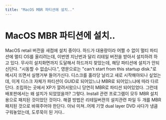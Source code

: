 ```yaml
---
title: "MacOS MBR 파티션에 설치.."
---
```

# MacOS MBR 파티션에 설치..

MacOS retail 버전을 새컴에 설치 중이다. 하드가 대용량이라 어쩔 수 없이 멀티 파티션에 멀티 OS를 올리려는데, 이번엔 지난번과 달리 리테일 버전을 받아서 설치하려 하고 있다.
무사히 설치화면까지 도달해서 하드까지 찾았는데, 해당 파티션에 설치가 안되신단다.
"시동할 수 없습니다.", 영문으로는 "can't start from this startup disk."로 메시지 뜨면서 실행거부 들어가신다.
디스크를 홀라당 날리고 새로 시작해야되나 싶었는데, 이게 디스크 자체가 파티션이 GUID로 되어있느냐 MBR로 되어있느냐에 따라 다르단다. 조립하는 곳에서 XP가 깔려서왔으니 당연히 MBR로 파티션 되어있었다.
그런데 배포판에서는 왜 설치가 되었었을까?
그렇다. Install 관련 프로그램이 모두 MBR 설치용으로 패치된 것이었던 것이다.
해결 방법은 리테일버젼의 설치관련 파일 두 개를 MBR 패치된 것으로 바꿔주어야 한단다.
아놔 미쳐..어제 기껏 dual layer DVD 사다가 냉큼 구워놓았는데, 도루묵이 된 거다..



